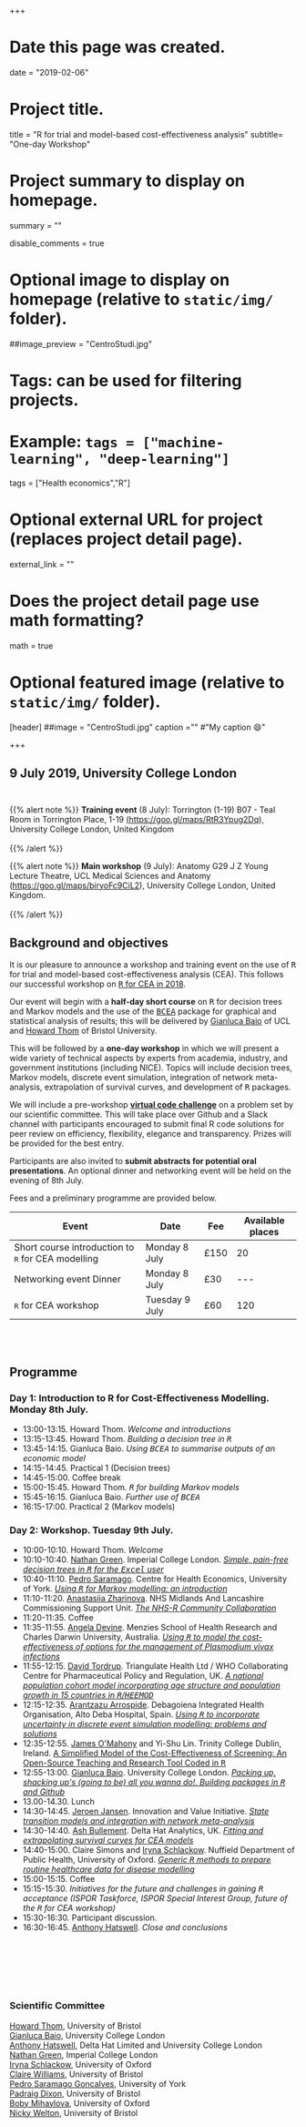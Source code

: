 +++
# Date this page was created.
date = "2019-02-06"

# Project title.
title = "R for trial and model-based cost-effectiveness analysis"
subtitle= "One-day Workshop"

# Project summary to display on homepage.
summary = ""

disable_comments = true

# Optional image to display on homepage (relative to `static/img/` folder).
##image_preview = "CentroStudi.jpg"

# Tags: can be used for filtering projects.
# Example: `tags = ["machine-learning", "deep-learning"]`
tags = ["Health economics","R"]

# Optional external URL for project (replaces project detail page).
external_link = ""

# Does the project detail page use math formatting?
math = true

# Optional featured image (relative to `static/img/` folder).
[header]
##image = "CentroStudi.jpg"
caption ="" #"My caption :smile:"

+++

## 9 July 2019, University College London <br><br>

{{% alert note %}}
<b>Training event</b> (8 July): Torrington (1-19) B07 - Teal Room in Torrington Place, 1-19 <a href ="https://goo.gl/maps/RtR3Ypug2Dq">(https://goo.gl/maps/RtR3Ypug2Dq)</a>, University College London, United Kingdom <br><br>
{{% /alert %}}

{{% alert note %}}
<b>Main workshop</b> (9 July): Anatomy G29 J Z Young Lecture Theatre, UCL Medical Sciences and Anatomy (<a href ="https://goo.gl/maps/biryoFc9CiL2">https://goo.gl/maps/biryoFc9CiL2</a>), University College London, United Kingdom. <br><br>
{{% /alert %}}

## **Background and objectives**
It is our pleasure to announce a workshop and training event on the use of <tt>R</tt> for trial and model-based cost-effectiveness analysis (CEA). This follows our successful workshop on [<tt>R</tt> for CEA in 2018](http://www.statistica.it/gianluca/teaching/r-hta-workshop/2018/). 

Our event will begin with a __half-day short course__ on <tt>R</tt> for decision trees and Markov models and the use of the [<tt>BCEA</tt>](http://www.statistica.it/gianluca/software/bcea/) package for graphical and statistical analysis of results; this will be delivered by [Gianluca Baio](www.statistica.it/gianluca) of UCL and [Howard Thom](http://www.bristol.ac.uk/social-community-medicine/people/howard-h-thom/index.html) of Bristol University.

This will be followed by a __one-day workshop__ in which we will present a wide variety of technical aspects by experts from academia, industry, and government institutions (including NICE). Topics will include decision trees, Markov models, discrete event simulation, integration of network meta-analysis, extrapolation of survival curves, and development of <tt>R</tt> packages. 

We will include a pre-workshop __[virtual code challenge](http://htmlpreview.github.io/?https://github.com/Health-Economics-in-R/CEA.code.challenge2019/blob/master/challenges.html)__ on a problem set by our scientific committee. This will take place over Github and a Slack channel with participants encouraged to submit final R code solutions for peer review on efficiency, flexibility, elegance and transparency. Prizes will be provided for the best entry.

Participants are also invited to __submit abstracts for potential oral presentations__. An optional dinner and networking event will be held on the evening of 8th July. 

Fees and a preliminary programme are provided below. 

| __Event__ | __Date__ | __Fee__ | __Available places__ |
|-----------|----------|---------|----------------------|
| Short course introduction to <tt>R</tt> for CEA modelling | Monday 8 July | £150 | 20 |
| Networking event Dinner | Monday 8 July | £30 | --- |
| <tt>R</tt> for CEA workshop | Tuesday 9 July | £60 | 120 |

<!--
{{% alert note %}}
Registration <i>for the training event</i> can be made at <a href="https://onlinestore.ucl.ac.uk/conferences-and-events/faculty-of-mathematical-physical-sciences-c06/department-of-statistical-science-f61/f61-short-course-on-r-for-decision-trees-markov-models-the-use-of-bcea"><b>this</b></a> webpage. <br>

Registration <i>for the workshop</i> can be made at <a href="https://onlinestore.ucl.ac.uk/conferences-and-events/faculty-of-mathematical-physical-sciences-c06/department-of-statistical-science-f61/f61-workshop-on-r-for-trial-modelbased-costeffectiveness-analysis"><b>this</b></a> webpage.
{{% /alert %}}

Registration is open until 1 June 2019.
-->
<br><br>

## **Programme**
### Day 1: Introduction to R for Cost-Effectiveness Modelling. Monday 8th July.
- 13:00-13:15. Howard Thom. _Welcome and introductions_ 
- 13:15-13:45. Howard Thom. _Building a decision tree in <tt>R</tt>_
- 13:45-14:15. Gianluca Baio. _Using <tt>BCEA</tt> to summarise outputs of an economic model_
- 14:15-14:45. Practical 1 (Decision trees)
- 14:45-15:00. Coffee break
- 15:00-15:45. Howard Thom. _<tt>R</tt> for building Markov models_
- 15:45-16:15. Gianluca Baio. _Further use of <tt>BCEA</tt>_
- 16:15-17:00. Practical 2 (Markov models)

### Day 2: Workshop. Tuesday 9th July.
- 10:00-10:10. Howard Thom. _Welcome_
- 10:10-10:40. [Nathan Green](https://www.imperial.ac.uk/people/nathan.green). Imperial College London. [_Simple, pain-free decision trees in <tt>R</tt> for the <tt>Excel</tt> user_](Green.pdf)
- 10:40-11:10. [Pedro Saramago](https://www.york.ac.uk/che/staff/research/pedro-saramago-goncalves/). Centre for Health Economics, University of York. [_Using <tt>R</tt> for Markov modelling: an introduction_](Saramago.pdf)
- 11:10-11:20. [Anastasiia Zharinova](https://www.strategyunitwm.nhs.uk/author/anastasiia-zharinova). NHS Midlands And Lancashire Commissioning Support Unit. [_The NHS-R Community Collaboration_](Zharinova.pdf)
- 11:20-11:35. Coffee
- 11:35-11:55. [Angela Devine](https://www.menzies.edu.au/page/Our_People/Researchers/Angela_Devine/). Menzies School of Health Research and Charles Darwin University, Australia. [_Using <tt>R</tt> to model the cost-effectiveness of options for the management of Plasmodium vivax infections_](Devine.pdf)
- 11:55-12:15. [David Tordrup](http://www.pharmaceuticalpolicy.nl/people/david-tordrup/). Triangulate Health Ltd / WHO Collaborating Centre for Pharmaceutical Policy and Regulation, UK. [_A national population cohort model incorporating age structure and population growth in 15 countries in <tt>R</tt>/<tt>HEEMOD</tt>_](Tordrup.pdf)
- 12:15-12:35. [Arantzazu Arrospide](https://www.osakidetza.euskadi.eus/ab84-cerbus/es/contenidos/informacion/oadb_hospital/es_oadb/osi_alto_deba.html). Debagoiena Integrated Health Organisation, Alto Deba Hospital, Spain. [_Using <tt>R</tt> to incorporate uncertainty in discrete event simulation modelling: problems and solutions_](Arrospide.pdf)
- 12:35-12:55. [James O'Mahony](https://www.tcd.ie/research/profiles/?profile=omahonj1) and Yi-Shu Lin. Trinity College Dublin, Ireland. [A Simplified Model of the Cost-Effectiveness of Screening: An Open-Source Teaching and Research Tool Coded in <tt>R</tt>](OMahony.pdf) 
- 12:55-13:00. [Gianluca Baio](www.statistica.it/gianluca). University College London. [_Packing up, shacking up's (going to be) all you wanna do!. Building packages in <tt>R</tt> and Github_](Baio.pdf)
- 13.00-14.30. Lunch
- 14:30-14:45. [Jeroen Jansen](https://metrics.stanford.edu/about-us/bio/jeroen-jansen). Innovation and Value Initiative. [_State transition models and integration with network meta-analysis_](Jansen.pdf)
- 14:30-14:40. [Ash Bullement](http://www.deltahat.co.uk/). Delta Hat Analytics, UK. [_Fitting and extrapolating survival curves for CEA models_](Bullement.pdf)
- 14:40-15:00. Claire Simons and [Iryna Schlackow](https://www.herc.ox.ac.uk/team/iryna-schlackow). Nuffield Department of Public Health, University of Oxford. [_Generic <tt>R</tt> methods to prepare routine healthcare data for disease modelling_](Simons.pdf)
- 15:00-15:15. Coffee
- 15:15-15:30. _Initiatives for the future and challenges in gaining <tt>R</tt> acceptance (ISPOR Taskforce, ISPOR Special Interest Group, future of the <tt>R</tt> for CEA workshop)_
- 15:30-16:30. Participant discussion.
- 16:30-16:45. [Anthony Hatswell](http://www.deltahat.co.uk/). _Close and conclusions_

<br><br>

<!--
To submit an abstract, please send it to [howard.thom@bristol.ac.uk](mailto:howard.thom@bristol.ac.uk)  with the subject “R for CEA abstract”. The word limit is 300. Abstract submission deadline is __15 May 2019__ and the scientific committee will make decisions on acceptance by 1st June 2018.
-->

<br><br>
### Scientific Committee

[Howard Thom](http://www.bristol.ac.uk/social-community-medicine/people/howard-h-thom/index.html), University of Bristol  
[Gianluca Baio](http://www.statistica.it/gianluca/), University College London  
[Anthony Hatswell](http://www.deltahat.co.uk/), Delta Hat Limited and University College London  
[Nathan Green](https://www.imperial.ac.uk/people/nathan.green), Imperial College London  
[Iryna Schlackow](https://www.herc.ox.ac.uk/team/iryna-schlackow), University of Oxford  
[Claire Williams](http://www.bristol.ac.uk/social-community-medicine/people/claire-williams/index.html), University of Bristol  
[Pedro Saramago Goncalves](https://www.york.ac.uk/che/staff/research/pedro-saramago-goncalves/), University of York  
[Padraig Dixon](http://www.bristol.ac.uk/social-community-medicine/people/padraig-c-dixon/overview.html), University of Bristol  
[Boby Mihaylova](https://www.ndph.ox.ac.uk/team/boby-mihaylova), University of Oxford  
[Nicky Welton](http://www.bristol.ac.uk/social-community-medicine/people/nicky-j-welton/index.html), University of Bristol 